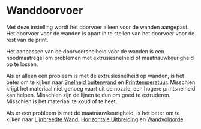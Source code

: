 Wanddoorvoer
====
Met deze instelling wordt het doorvoer alleen voor de wanden aangepast. Het doorvoer voor de wanden is apart in te stellen van het doorvoer voor de rest van de print.

Het aanpassen van de doorvoersnelheid voor de wanden is een noodmaatregel om problemen met extrusiesnelheid of maatnauwkeurigheid op te lossen.

Als er alleen een probleem is met de extrusiesnelheid op wanden, is het beter om te kijken naar [Snelheid buitenwand](../speed/speed_wall_0.md) en [Printtemperatuur](material_print_temperature.md). Misschien krijgt het materiaal niet genoeg vaart uit de nozzle, een hogere printsnelheid kan helpen. Misschien zijn de lijnen te dun om goed te extruderen. Misschien is het materiaal te koud of te heet.

Als er een probleem is met de maatnauwkeurigheid, is het beter om te kijken naar [Lijnbreedte Wand](../resolution/wall_line_width.md), [Horizontale Uitbreiding](../shell/xy_offset.md) en [Wandvolgorde](../shell/outer_inset_first.md).